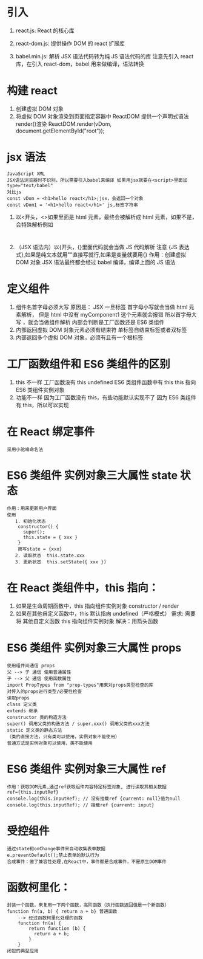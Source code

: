 # 引入

1. react.js: React 的核心库
<script src="./js/react.development.js"></script>
2. react-dom.js: 提供操作 DOM 的 react 扩展库
<script src="./js/react-dom.development.js"></script>
3. babel.min.js: 解析 JSX 语法代码转为纯 JS 语法代码的库
   <script src="./js/babel.min.js"></script>
   注意先引入 react 库，在引入 react-dom，babel 用来做编译，语法转换

# 构建 react

1. 创建虚拟 DOM 对象
2. 将虚拟 DOM 对象渲染到页面指定容器中
   ReactDOM 提供一个声明式语法 render()渲染
   ReactDOM.render(vDom, document.getElementById("root"));

# jsx 语法

    JavaScript XML
    JSX语法浏览器时不识别，所以需要引入babel来编译 如果用jsx就要在<script>里面加type="text/babel"
    对比js
    const vDom = <h1>hello react</h1>;jsx，会返回一个对象
    const vDom1 = '<h1>hello react</h1>' js,标签字符串

1.  以<开头，<>如果里面是 html 元素，最终会被解析成 html 元素，如果不是，会特殊解析例如<h1>
2.  （JSX 语法内）以{开头，{}里面代码就会当做 JS 代码解析
    注意 {JS 表达式},如果是纯文本就用""直接写就行,如果是变量就要用{}
    作用：创建虚拟 DOM 对象
    JSX 语法最终都会经过 babel 编译，编译上面的 JS 语法

# 定义组件

1. 组件名首字母必须大写
   原因是：
   JSX 一旦标签 <myComponent1 /> 首字母小写就会当做 html 元素解析，
   但是 html 中没有 myComponent1 这个元素就会报错
   所以首字母大写 <MyComponent1 />，就会当做组件解析
   内部会判断是工厂函数还是 ES6 类组件
2. 内部返回虚拟 DOM 对象元素必须有结束符
   单标签自结束标签或者双标签
3. 内部返回多个虚拟 DOM 对象，必须有且有一个根标签

# 工厂函数组件和 ES6 类组件的区别

1. this 不一样
   工厂函数没有 this undefined
   ES6 类组件函数中有 this this 指向 ES6 类组件实例对象
2. 功能不一样
   因为工厂函数没有 this，有些功能默认实现不了
   因为 ES6 类组件有 this，所以可以实现

# 在 React 绑定事件

    采用小驼峰命名法

# ES6 类组件 实例对象三大属性 state 状态

    作用：用来更新用户界面
    使用
       1. 初始化状态
        constructor() {
          super();
          this.state = { xxx }
        }
        简写state = {xxx}
       2. 读取状态  this.state.xxx
       3. 更新状态  this.setState({ xxx })

# 在 React 类组件中，this 指向：

1. 如果是生命周期函数中，this 指向组件实例对象 constructor / render
2. 如果在其他自定义函数中，this 默认指向 undefined（严格模式）
   需求: 需要将 其他自定义函数 this 指向组件实例对象
   解决：用箭头函数

# ES6 类组件 实例对象三大属性 props

    使用组件间通信 props
    父 --> 子 通信 使用普通属性
    子 --> 父 通信 使用函数属性
    import PropTypes from "prop-types"用来对props类型检查的库
    对传入的props进行类型/必要性检查
    读取props
    class 定义类
    extends 继承
    constructor 类的构造方法
    super() 调用父类的构造方法 / super.xxx() 调用父类的xxx方法
    static 定义类的静态方法
    （类的直接方法，只有类可以使用，实例对象不能使用）
    普通方法是实例对象可以使用，类不能使用

# ES6 类组件 实例对象三大属性 ref

    作用：获取DOM元素,通过ref获取组件内容特定标签对象, 进行读取其相关数据
    ref={this.inputRef}
    console.log(this.inputRef); // 没有挂载ref {current: null}值为null
    console.log(this.inputRef); // 挂载ref {current: input}

# 受控组件

    通过state和onChange事件来自动收集表单数据
    e.preventDefault();禁止表单的默认行为
    合成事件：做了兼容性处理,在React中，事件都是合成事件，不是原生DOM事件

# 函数柯里化：

    封装一个函数，来复用一下两个函数，高阶函数（执行函数返回值是一个新函数）
    function fn(a, b) { return a + b} 普通函数
        --> 经过函数柯里化处理的函数
        function fn(a) {
            return function (b) {
              return a + b;
            }
        }
    闭包的典型应用
